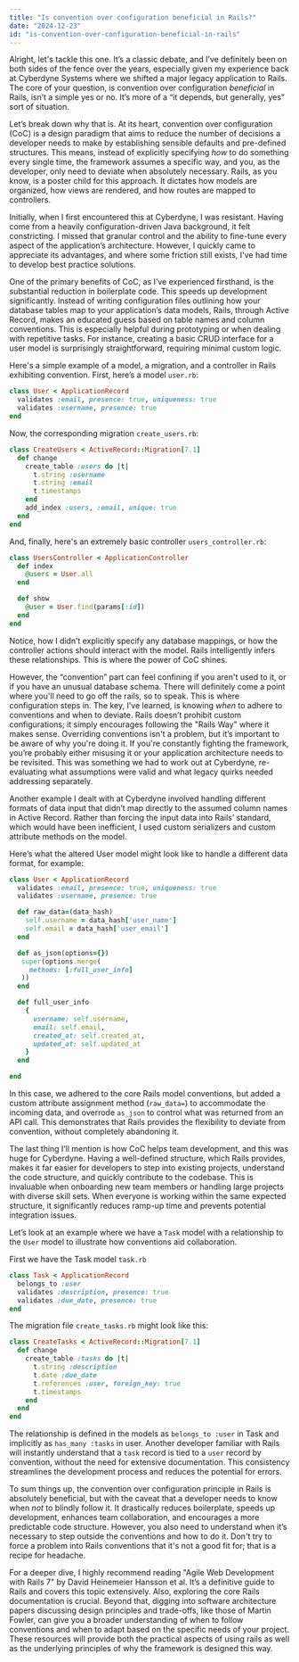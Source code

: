 ```yaml
---
title: "Is convention over configuration beneficial in Rails?"
date: "2024-12-23"
id: "is-convention-over-configuration-beneficial-in-rails"
---
```


Alright, let's tackle this one. It’s a classic debate, and I’ve definitely been on both sides of the fence over the years, especially given my experience back at Cyberdyne Systems where we shifted a major legacy application to Rails. The core of your question, is convention over configuration *beneficial* in Rails, isn’t a simple yes or no. It’s more of a “it depends, but generally, yes” sort of situation.

Let’s break down why that is. At its heart, convention over configuration (CoC) is a design paradigm that aims to reduce the number of decisions a developer needs to make by establishing sensible defaults and pre-defined structures. This means, instead of explicitly specifying *how* to do something every single time, the framework assumes a specific way, and you, as the developer, only need to deviate when absolutely necessary. Rails, as you know, is a poster child for this approach. It dictates how models are organized, how views are rendered, and how routes are mapped to controllers.

Initially, when I first encountered this at Cyberdyne, I was resistant. Having come from a heavily configuration-driven Java background, it felt constricting. I missed that granular control and the ability to fine-tune every aspect of the application’s architecture. However, I quickly came to appreciate its advantages, and where some friction still exists, I've had time to develop best practice solutions.

One of the primary benefits of CoC, as I’ve experienced firsthand, is the substantial reduction in boilerplate code. This speeds up development significantly. Instead of writing configuration files outlining how your database tables map to your application’s data models, Rails, through Active Record, makes an educated guess based on table names and column conventions. This is especially helpful during prototyping or when dealing with repetitive tasks. For instance, creating a basic CRUD interface for a user model is surprisingly straightforward, requiring minimal custom logic.

Here's a simple example of a model, a migration, and a controller in Rails exhibiting convention. First, here’s a model `user.rb`:

```ruby
class User < ApplicationRecord
  validates :email, presence: true, uniqueness: true
  validates :username, presence: true
end
```

Now, the corresponding migration `create_users.rb`:

```ruby
class CreateUsers < ActiveRecord::Migration[7.1]
  def change
    create_table :users do |t|
      t.string :username
      t.string :email
      t.timestamps
    end
    add_index :users, :email, unique: true
  end
end
```

And, finally, here's an extremely basic controller `users_controller.rb`:

```ruby
class UsersController < ApplicationController
  def index
    @users = User.all
  end

  def show
    @user = User.find(params[:id])
  end
end
```

Notice, how I didn’t explicitly specify any database mappings, or how the controller actions should interact with the model. Rails intelligently infers these relationships. This is where the power of CoC shines.

However, the “convention” part can feel confining if you aren't used to it, or if you have an unusual database schema. There will definitely come a point where you'll need to go off the rails, so to speak. This is where configuration steps in. The key, I’ve learned, is knowing *when* to adhere to conventions and when to deviate. Rails doesn’t prohibit custom configurations; it simply encourages following the "Rails Way" where it makes sense. Overriding conventions isn't a problem, but it’s important to be aware of why you're doing it. If you're constantly fighting the framework, you’re probably either misusing it or your application architecture needs to be revisited. This was something we had to work out at Cyberdyne, re-evaluating what assumptions were valid and what legacy quirks needed addressing separately.

Another example I dealt with at Cyberdyne involved handling different formats of data input that didn’t map directly to the assumed column names in Active Record. Rather than forcing the input data into Rails’ standard, which would have been inefficient, I used custom serializers and custom attribute methods on the model.

Here’s what the altered User model might look like to handle a different data format, for example:

```ruby
class User < ApplicationRecord
  validates :email, presence: true, uniqueness: true
  validates :username, presence: true

  def raw_data=(data_hash)
    self.username = data_hash['user_name']
    self.email = data_hash['user_email']
  end

  def as_json(options={})
   super(options.merge(
     methods: [:full_user_info]
   ))
  end

  def full_user_info
    {
      username: self.username,
      email: self.email,
      created_at: self.created_at,
      updated_at: self.updated_at
    }
  end

end

```

In this case, we adhered to the core Rails model conventions, but added a custom attribute assignment method (`raw_data=`) to accommodate the incoming data, and overrode `as_json` to control what was returned from an API call. This demonstrates that Rails provides the flexibility to deviate from convention, without completely abandoning it.

The last thing I’ll mention is how CoC helps team development, and this was huge for Cyberdyne. Having a well-defined structure, which Rails provides, makes it far easier for developers to step into existing projects, understand the code structure, and quickly contribute to the codebase. This is invaluable when onboarding new team members or handling large projects with diverse skill sets. When everyone is working within the same expected structure, it significantly reduces ramp-up time and prevents potential integration issues.

Let’s look at an example where we have a `Task` model with a relationship to the `User` model to illustrate how conventions aid collaboration.

First we have the Task model `task.rb`

```ruby
class Task < ApplicationRecord
  belongs_to :user
  validates :description, presence: true
  validates :due_date, presence: true
end
```

The migration file `create_tasks.rb` might look like this:

```ruby
class CreateTasks < ActiveRecord::Migration[7.1]
  def change
    create_table :tasks do |t|
      t.string :description
      t.date :due_date
      t.references :user, foreign_key: true
      t.timestamps
    end
  end
end
```

The relationship is defined in the models as `belongs_to :user` in Task and implicitly as `has_many :tasks` in user. Another developer familiar with Rails will instantly understand that a `task` record is tied to a `user` record by convention, without the need for extensive documentation. This consistency streamlines the development process and reduces the potential for errors.

To sum things up, the convention over configuration principle in Rails is absolutely beneficial, but with the caveat that a developer needs to know when *not* to blindly follow it. It drastically reduces boilerplate, speeds up development, enhances team collaboration, and encourages a more predictable code structure. However, you also need to understand when it’s necessary to step outside the conventions and how to do it. Don't try to force a problem into Rails conventions that it's not a good fit for; that is a recipe for headache.

For a deeper dive, I highly recommend reading "Agile Web Development with Rails 7" by David Heinemeier Hansson et al. It’s a definitive guide to Rails and covers this topic extensively. Also, exploring the core Rails documentation is crucial. Beyond that, digging into software architecture papers discussing design principles and trade-offs, like those of Martin Fowler, can give you a broader understanding of when to follow conventions and when to adapt based on the specific needs of your project. These resources will provide both the practical aspects of using rails as well as the underlying principles of why the framework is designed this way.
